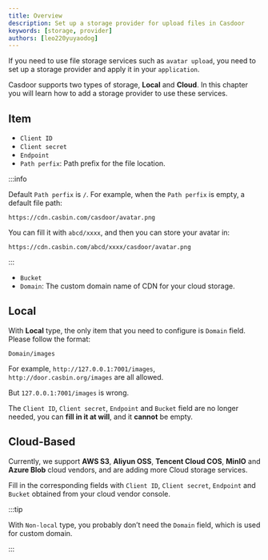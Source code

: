 ```yaml
---
title: Overview
description: Set up a storage provider for upload files in Casdoor
keywords: [storage, provider]
authors: [leo220yuyaodog]
---
```


If you need to use file storage services such as `avatar upload`, you need to set up a storage provider and apply it in your `application`.

Casdoor supports two types of storage, **Local** and **Cloud**. In this chapter you will learn how to add a storage provider to use these services.

## Item

- `Client ID`
- `Client secret`
- `Endpoint`
- `Path perfix`: Path prefix for the file location.

:::info

Default `Path perfix` is `/`. For example, when the `Path perfix` is empty, a default file path:

```text
https://cdn.casbin.com/casdoor/avatar.png
```

You can fill it with `abcd/xxxx`, and then you can store your avatar in:

```text
https://cdn.casbin.com/abcd/xxxx/casdoor/avatar.png
```

:::

- `Bucket`
- `Domain`: The custom domain name of CDN for your cloud storage.

## Local

With **Local** type, the only item that you need to configure is `Domain` field. Please follow the format:

```text
Domain/images
```

For example, `http://127.0.0.1:7001/images`, `http://door.casbin.org/images` are all allowed.

But `127.0.0.1:7001/images` is wrong.

The `Client ID`, `Client secret`, `Endpoint` and `Bucket` field are no longer needed, you can **fill in it at will**, and it **cannot** be empty.

## Cloud-Based

Currently, we support **AWS S3**, **Aliyun OSS**, **Tencent Cloud COS**, **MinIO** and **Azure Blob** cloud vendors, and are adding more Cloud storage services.

Fill in the corresponding fields with `Client ID`, `Client secret`, `Endpoint` and `Bucket` obtained from your cloud vendor console.

:::tip

With `Non-local` type, you probably don’t need the `Domain` field, which is used for custom domain.

:::

